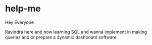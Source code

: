 # help-me
Hey Everyone

Ravindra here and now learning SQL and wanna implement in making queries and or prepare a dynamic dashboard software.
